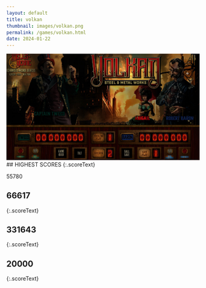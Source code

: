 ```yaml
---
layout: default
title: volkan
thumbnail: images/volkan.png
permalink: /games/volkan.html
date: 2024-01-22
---
```


<img src="../images/volkan.png" class="gameThumbnail img-fluid mx-auto align-middle">
## HIGHEST SCORES
{:.scoreText}

55780

## 66617
{:.scoreText}


## 331643
{:.scoreText}


## 20000
{:.scoreText}


